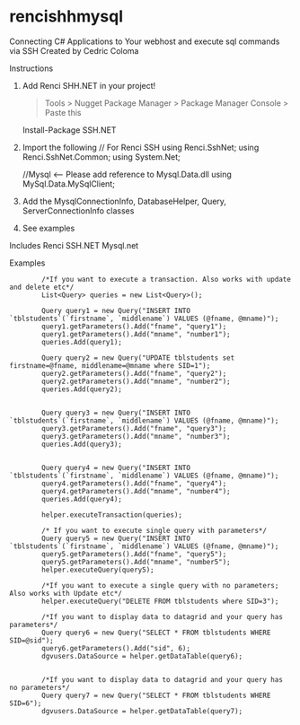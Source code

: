 # rencishhmysql
Connecting C# Applications to Your webhost and execute sql commands via SSH
Created by Cedric Coloma

Instructions
1. Add Renci SHH.NET in your project! 
   >Tools > Nugget Package Manager > Package Manager Console > Paste this

   Install-Package SSH.NET

2. Import the following
   // For Renci SSH
   using Renci.SshNet;
   using Renci.SshNet.Common;
   using System.Net;

   //Mysql <-- Please add reference to Mysql.Data.dll
   using MySql.Data.MySqlClient;

3. Add the MysqlConnectionInfo, DatabaseHelper, Query, ServerConnectionInfo classes
4. See examples

Includes
Renci SSH.NET
Mysql.net

Examples


            /*If you want to execute a transaction. Also works with update and delete etc*/
            List<Query> queries = new List<Query>();

            Query query1 = new Query("INSERT INTO `tblstudents`(`firstname`, `middlename`) VALUES (@fname, @mname)");
            query1.getParameters().Add("fname", "query1");
            query1.getParameters().Add("mname", "number1");
            queries.Add(query1);

            Query query2 = new Query("UPDATE tblstudents set firstname=@fname, middlename=@mname where SID=1");
            query2.getParameters().Add("fname", "query2");
            query2.getParameters().Add("mname", "number2");
            queries.Add(query2);


            Query query3 = new Query("INSERT INTO `tblstudents`(`firstname`, `middlename`) VALUES (@fname, @mname)");
            query3.getParameters().Add("fname", "query3");
            query3.getParameters().Add("mname", "number3");
            queries.Add(query3);


            Query query4 = new Query("INSERT INTO `tblstudents`(`firstname`, `middlename`) VALUES (@fname, @mname)");
            query4.getParameters().Add("fname", "query4");
            query4.getParameters().Add("mname", "number4");
            queries.Add(query4);

            helper.executeTransaction(queries);

            /* If you want to execute single query with parameters*/
            Query query5 = new Query("INSERT INTO `tblstudents`(`firstname`, `middlename`) VALUES (@fname, @mname)");
            query5.getParameters().Add("fname", "query5");
            query5.getParameters().Add("mname", "number5");
            helper.executeQuery(query5);

            /*If you want to execute a single query with no parameters; Also works with Update etc*/
            helper.executeQuery("DELETE FROM tblstudents where SID=3");

            /*If you want to display data to datagrid and your query has parameters*/
            Query query6 = new Query("SELECT * FROM tblstudents WHERE SID=@sid");
            query6.getParameters().Add("sid", 6);
            dgvusers.DataSource = helper.getDataTable(query6);


            /*If you want to display data to datagrid and your query has no parameters*/
            Query query7 = new Query("SELECT * FROM tblstudents WHERE SID=6");
            dgvusers.DataSource = helper.getDataTable(query7);
    
